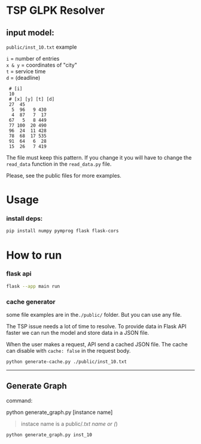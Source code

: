 # TSP GLPK Resolver

## input model:

`public/inst_10.txt` example

`i` = number of entries <br>
`x & y` = coordinates of "city" <br>
`t` = service time <br>
`d` = (deadline)

```
 # [i]
 10
 # [x] [y] [t] [d]
 27  45
  5  96   9 430
  4  87   7  17
 67   5   8 449
 77 100  20 490
 96  24  11 428
 78  68  17 535
 91  64   6  28
 15  26   7 419
```

The file must keep this pattern. If you change it you will have to change the `read_data` function in the `read_data.py` file.

Please, see the public files for more examples.

# Usage

### install deps:

```bash
pip install numpy pymprog flask flask-cors
```

# How to run

### flask api

```bash
flask --app main run
```

### cache generator

some file examples are in the`./public/` folder. But you can use any file.

The TSP issue needs a lot of time to resolve. To provide data in Flask API faster we can run the model and store data in a JSON file.

When the user makes a request, API send a cached JSON file. The cache can disable with `cache: false` in the request body.

```bash
python generate-cache.py ./public/inst_10.txt
```

---

## Generate Graph

command:

python generate_graph.py [instance name]

> instace name is a public/_.txt name or (_)

```bash
python generate_graph.py inst_10
```
